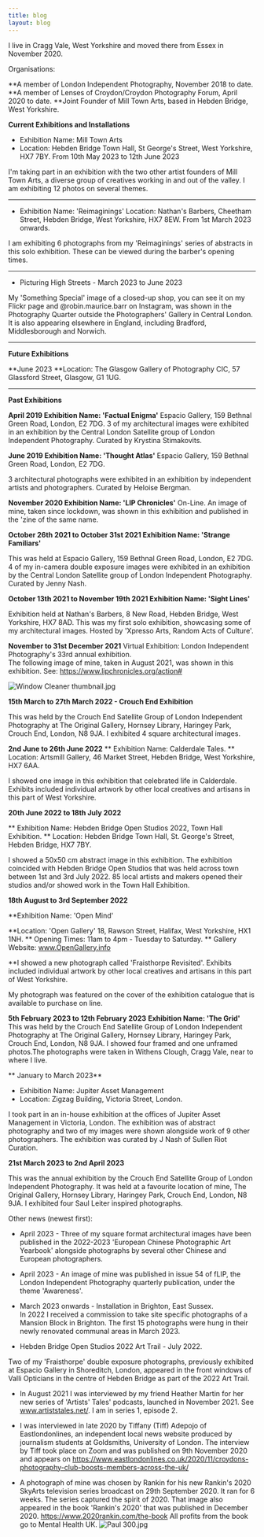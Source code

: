 ```yaml
---
title: blog
layout: blog
---
```


I live in Cragg Vale, West Yorkshire and moved there from Essex in November 2020.

Organisations:

**A member of London Independent Photography, November 2018 to date.
**A member of Lenses of Croydon/Croydon Photography Forum, April 2020 to date.
**Joint Founder of Mill Town Arts, based in Hebden Bridge, West Yorkshire. 

**Current Exhibitions and Installations**

* Exhibition Name: Mill Town Arts 
* Location: Hebden Bridge Town Hall, St George's Street, West Yorkshire, HX7 7BY.
From 10th May 2023 to 12th June 2023

I'm taking part in an exhibition with the two other artist founders of Mill Town Arts, a diverse group of creatives working in and out of the valley. I am exhibiting 12 photos on several themes. 

______________________________________________________________

* Exhibition Name: 'Reimaginings'
Location: Nathan's Barbers, Cheetham Street, Hebden Bridge, West Yorkshire, HX7 8EW. 
From 1st March 2023 onwards.

I am exhibiting 6 photographs from my 'Reimaginings' series of abstracts in this solo exhibition. These can be viewed during the barber's opening times.

______________________________________________________________

* Picturing High Streets - March 2023 to June 2023

My 'Something Special' image of a closed-up shop, you can see it on my Flickr page and @robin.maurice.barr on Instagram, was shown in the Photography Quarter outside the Photographers' Gallery in Central London. It is also appearing elsewhere in England, including Bradford, Middlesborough and Norwich.

_______________________________________________________________

**Future Exhibitions**

**June 2023
**Location: The Glasgow Gallery of Photography CIC, 57 Glassford Street, Glasgow, G1 1UG.

_______________________________________________________________
**Past Exhibitions**

**April 2019
Exhibition Name: 'Factual Enigma'**
Espacio Gallery, 159 Bethnal Green Road, London, E2 7DG.
3 of my architectural images were exhibited in an exhibition by the Central London Satellite group of London Independent Photography. Curated by Krystina Stimakovits.

**June 2019
Exhibition Name: 'Thought Atlas'**
Espacio Gallery, 159 Bethnal Green Road, London, E2 7DG.

3 architectural photographs were exhibited in an exhibition by independent artists and photographers. Curated by Heloise Bergman.

**November 2020
Exhibition Name: 'LIP Chronicles'**
On-Line. 
An image of mine, taken since lockdown, was shown in this exhibition and published in the 'zine of the same name.

**October 26th 2021 to October 31st 2021 
Exhibition Name: 'Strange Familiars'**

This was held at Espacio Gallery, 159 Bethnal Green Road, London, E2 7DG.
4 of my in-camera double exposure images were exhibited in an exhibition by the Central London Satellite group of London Independent Photography. Curated by Jenny Nash.

**October 13th 2021 to November 19th 2021
Exhibition Name: 'Sight Lines'**

Exhibition held at Nathan's Barbers, 8 New Road, Hebden Bridge, West Yorkshire, HX7 8AD. 
This was my first solo exhibition, showcasing some of my architectural images. Hosted by 'Xpresso Arts, Random Acts of Culture'.

**November to 31st December 2021**
Virtual Exhibition: London Independent Photography's 33rd annual exhibition.  
The following image of mine, taken in August 2021, was shown in this exhibition. See: https://www.lipchronicles.org/action#

![Window Cleaner thumbnail.jpg](/uploads/Window%20Cleaner%20thumbnail.jpg)

**15th March to 27th March 2022 - Crouch End Exhibition**

This was held by the Crouch End Satellite Group of London Independent Photography at The Original Gallery, Hornsey Library, Haringey Park, Crouch End, London, N8 9JA. I exhibited 4 square architectural images.

**2nd June to 26th June 2022**
** Exhibition Name: Calderdale Tales.
** Location: Artsmill Gallery, 46 Market Street, Hebden Bridge, West Yorkshire, HX7 6AA.

I showed one image in this exhibition that celebrated life in Calderdale. Exhibits included individual artwork by other local creatives and artisans in this part of West Yorkshire.

**20th June 2022 to 18th July 2022**

** Exhibition Name: Hebden Bridge Open Studios 2022, Town Hall Exhibition.
** Location: Hebden Bridge Town Hall, St. George's Street, Hebden Bridge, HX7 7BY.

I showed a 50x50 cm abstract image in this exhibition. The exhibition coincided with Hebden Bridge Open Studios that was held across town between 1st and 3rd July 2022. 85 local artists and makers opened their studios and/or showed work in the Town Hall Exhibition. 

**18th August to 3rd September 2022**

**Exhibition Name: 'Open Mind'

**Location: 'Open Gallery' 18, Rawson Street, Halifax, West Yorkshire, HX1 1NH.
** Opening Times: 11am to 4pm - Tuesday to Saturday.
** Gallery Website: www.OpenGallery.info

**I showed a new photograph called 'Fraisthorpe Revisited'.  Exhibits included individual artwork by other local creatives and artisans in this part of West Yorkshire.

My photograph was featured on the cover of the exhibition catalogue that is available to purchase on line.

**5th February 2023 to 12th February 2023**
**Exhibition Name: 'The Grid'**
This was held by the Crouch End Satellite Group of London Independent Photography at The Original Gallery, Hornsey Library, Haringey Park, Crouch End, London, N8 9JA. I showed four framed and one unframed photos.The photographs were taken in Withens Clough, Cragg Vale, near to where I live.  

** January to March 2023**
* Exhibition Name: Jupiter Asset Management
* Location: Zigzag Building, Victoria Street, London.

I took part in an in-house exhibition at the offices of Jupiter Asset Management in Victoria, London. The exhibition was of abstract photography and two of my images were shown alongside work of 9 other photographers. The exhibition was curated by J Nash of Sullen Riot Curation.

**21st March 2023 to 2nd April 2023**

This was the annual exhibition by the Crouch End Satellite Group of London Independent Photography. It was held at a favourite location of mine, The Original Gallery, Hornsey Library, Haringey Park, Crouch End, London, N8 9JA. I exhibited four Saul Leiter inspired photographs. 

Other news (newest first):

* April 2023 - Three of my square format architectural images have been published in the 2022-2023 'European Chinese Photographic Art Yearbook' alongside photographs by several other Chinese and European photographers. 

* April 2023 - An image of mine was published in issue 54 of fLIP, the London Independent Photography quarterly publication, under the theme 'Awareness'.

* March 2023 onwards - Installation in Brighton, East Sussex.  
In 2022 I received a commission to take site specific photographs of a Mansion Block in Brighton. The first 15 photographs were hung in their newly renovated communal areas in March 2023. 

* Hebden Bridge Open Studios 2022 Art Trail - July 2022.

Two of my 'Fraisthorpe' double exposure photographs, previously exhibited at Espacio Gallery in Shoreditch, London, appeared in the front windows of Valli Opticians in the centre of Hebden Bridge as part of the 2022 Art Trail. 

* In August 2021 I was interviewed by my friend Heather Martin for her new series of 'Artists' Tales' podcasts, launched in November 2021.  See www.artiststales.net/. I am in series 1, episode 2.

* I was interviewed in late 2020 by Tiffany (Tiff) Adepojo of Eastlondonlines, an independent local news website produced by journalism students at Goldsmiths, University of London.  The interview by Tiff took place on Zoom and was published on 9th November 2020 and appears on https://www.eastlondonlines.co.uk/2020/11/croydons-photography-club-boosts-members-across-the-uk/

* A photograph of mine was chosen by Rankin for his new Rankin's 2020 SkyArts television series broadcast on 29th September 2020.  It ran for 6 weeks. The series captured the spirit of 2020. That image also appeared in the book 'Rankin's 2020' that was published in December 2020. https://www.2020rankin.com/the-book
All profits from the book go to Mental Health UK. ![Paul 300.jpg](/uploads/Paul%20300.jpg)






